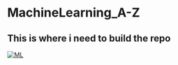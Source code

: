 # MachineLearning_A-Z

## This is where i need to build the repo


[![ML](https://github.com/Zurezh/MachineLearning_A-Z/blob/master/Images/MachineLearning.jpeg "ML")](https://github.com/Zurezh/MachineLearning_A-Z/blob/master/Images/MachineLearning.jpeg "ML")
